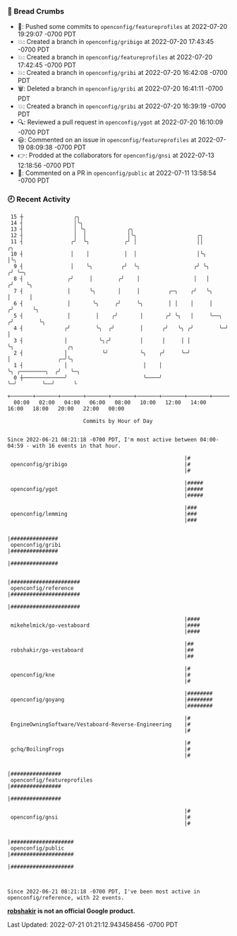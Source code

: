 ### 🍞 Bread Crumbs

 * 🚢: Pushed some commits to `openconfig/featureprofiles` at 2022-07-20 19:29:07 -0700 PDT
 * 💥: Created a branch in `openconfig/gribigo` at 2022-07-20 17:43:45 -0700 PDT
 * 💥: Created a branch in `openconfig/featureprofiles` at 2022-07-20 17:42:45 -0700 PDT
 * 💥: Created a branch in `openconfig/gribi` at 2022-07-20 16:42:08 -0700 PDT
 * 🗑: Deleted a branch in `openconfig/gribi` at 2022-07-20 16:41:11 -0700 PDT
 * 💥: Created a branch in `openconfig/gribi` at 2022-07-20 16:39:19 -0700 PDT
 * 🔍: Reviewed a pull request in  `openconfig/ygot` at 2022-07-20 16:10:09 -0700 PDT
 * 😃: Commented on an issue in `openconfig/featureprofiles` at 2022-07-19 08:09:38 -0700 PDT
 * 👉: Prodded at the collaborators for `openconfig/gnsi` at 2022-07-13 12:18:56 -0700 PDT
 * 💬: Commented on a PR in  `openconfig/public` at 2022-07-11 13:58:54 -0700 PDT

### 🕘 Recent Activity
```
 15 ┼                ╭╮
 14 ┤                │╰╮
 13 ┤                │ ╰╮             ╭╮
 12 ┤                │  │             │╰╮                   ╭╮
 11 ┤               ╭╯  ╰╮           ╭╯ │                   ││           ╭╮
 10 ┤               │    │           │  │                   │╰╮          │╰╮
  9 ┤               │    ╰╮         ╭╯  ╰╮                 ╭╯ ╰╮        ╭╯ ╰─╮
  8 ┤              ╭╯     │        ╭╯    │                 │   │       ╭╯    ╰╮
  7 ┤              │      ╰╮       │     │         ╭─╮    ╭╯   ╰╮      │      │
  6 ┤              │       ╰╮     ╭╯     ╰╮        │ │    │     │     ╭╯      ╰╮
  5 ┤              │        │    ╭╯       │       ╭╯ ╰╮   │     ╰──╮ ╭╯        ╰╮
  4 ┤             ╭╯        ╰╮  ╭╯        │      ╭╯   ╰╮ ╭╯        ╰─╯          │
  3 ┤             │          ╰╮╭╯         │      │     │ │                      ╰╮                 ╭╮
  2 ┤             │           ╰╯          ╰╮    ╭╯     ╰─╯                       │               ╭─╯╰╮
  1 ┤             │                        │    │                                ╰╮ ╭────────╮  ╭╯   ╰─╮
  0 ┼─────────────╯                        ╰────╯                                 ╰─╯        ╰──╯      ╰
    +───────+───────+───────+───────+───────+───────+───────+───────+───────+───────+───────+───────+────
  00:00   02:00   04:00   06:00   08:00   10:00   12:00   14:00   16:00   18:00   20:00   22:00   00:00   

						Commits by Hour of Day


Since 2022-06-21 08:21:18 -0700 PDT, I'm most active between 04:00-04:59 - with 16 events in that hour.

```



```
                                                        |#
 openconfig/gribigo                                     |#
                                                        |#

                                                        |#####
 openconfig/ygot                                        |#####
                                                        |#####

                                                        |###
 openconfig/lemming                                     |###
                                                        |###

                                                        |###############
 openconfig/gribi                                       |###############
                                                        |###############

                                                        |######################
 openconfig/reference                                   |######################
                                                        |######################

                                                        |####
 mikehelmick/go-vestaboard                              |####
                                                        |####

                                                        |##
 robshakir/go-vestaboard                                |##
                                                        |##

                                                        |#
 openconfig/kne                                         |#
                                                        |#

                                                        |########
 openconfig/goyang                                      |########
                                                        |########

                                                        |#
 EngineOwningSoftware/Vestaboard-Reverse-Engineering    |#
                                                        |#

                                                        |#
 gchq/BoilingFrogs                                      |#
                                                        |#

                                                        |################
 openconfig/featureprofiles                             |################
                                                        |################

                                                        |#
 openconfig/gnsi                                        |#
                                                        |#

                                                        |####################
 openconfig/public                                      |####################
                                                        |####################



Since 2022-06-21 08:21:18 -0700 PDT, I've been most active in openconfig/reference, with 22 events.

```
**[robshakir](mailto:robjs@google.com) is not an official Google product.**  


Last Updated: 2022-07-21 01:21:12.943458456 -0700 PDT
